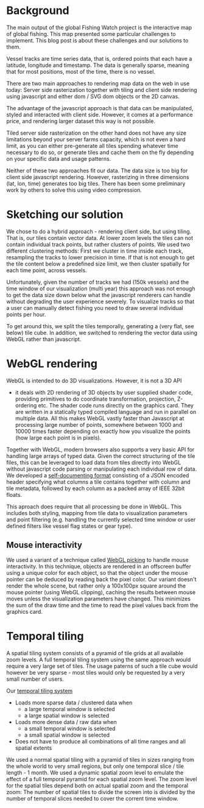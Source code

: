 # Background

The main output of the global Fishing Watch project is the interactive
map of global fishing. This map presented some particular challenges
to implement. This blog post is about these challenges and our
solutions to them.

Vessel tracks are time series data, that is, ordered points that each
have a latitude, longitude and timestamp. The data is generally
sparse, meaning that for most positions, most of the time, there is no
vessel.

There are two main approaches to rendering map data on the web in use
today: Server side rasterization together with tiling and client side
rendering using javascript and either dom / SVG dom objects or the 2D
canvas.

The advantage of the javascript approach is that data can be
manipulated, styled and interacted with client side. However, it comes
at a performance price, and rendering larger dataset this way is not
possible.

Tiled server side rasterization on the other hand does not have any
size limitations beyond your server farms capacity, which is not even
a hard limit, as you can either pre-generate all tiles spending
whatever time necessary to do so, or generate tiles and cache them on
the fly depending on your specific data and usage patterns.

Neither of these two approaches fit our data. The data size is too big
for client side javascript rendering. However, rasterizing in three
dimensions (lat, lon, time) generates too big tiles. There has been
some preliminary work by others to solve this using video compression.

# Sketching our solution

We chose to do a hybrid approach - rendering client side, but using
tiling. That is, our tiles contain vector data. At lower zoom levels
the tiles can not contain individual track points, but rather clusters
of points. We used two different clustering methods: First we cluster
in time inside each track, resampling the tracks to lower precision in
time. If that is not enough to get the tile content below a predefined
size limit, we then cluster spatially for each time point, across
vessels.

Unfortunately, given the number of tracks we had (150k vessels) and
the time window of our visualization (multi year) this approach was
not enough to get the data size down below what the javascript
renderers can handle without degrading the user experience severely.
To visualize tracks so that a user can manually detect fishing you
need to draw several individual points per hour.

To get around this, we split the tiles temporally, generating a (very
flat, see below) tile cube. In addition, we switched to rendering the
vector data using WebGL rather than javascript.

# WebGL rendering

WebGL is intended to do 3D visualizations. However, it is not a 3D API
- it deals with 2D rendering of 3D objects by user supplied shader
code, providing primitives to do coordinate transformation,
projection, Z-ordering etc. The shader code runs directly on the
graphics card. They are written in a statically typed compiled
language and run in parallel on multiple data. All this makes WebGL
vastly faster than Javascript at processing large number of points,
somewhere between 1000 and 10000 times faster depending on exactly how
you visualize the points (how large each point is in pixels).

Together with WebGL, modern browsers also supports a very basic API
for handling large arrays of typed data. Given the correct structuring
of the tile files, this can be leveraged to load data from tiles
directly into WebGL without javascript code parsing or manipulating
each individual row of data. We developed a [self-documenting
format](https://github.com/GlobalFishingWatch/pelagos-client/blob/master/js/app/Data/TypedMatrixParser.js)
consisting of a JSON encoded header specifying what columns a tile
contains together with column and tile metadata, followed by each
column as a packed array of IEEE 32bit floats.

This aproach does require that all processing be done in WebGL. This
includes both styling, mapping from tile data to visualization
parameters and point filtering (e.g. handling the currently selected
time window or user defined filters like vessel flag states or gear
type).

## Mouse interactivity

We used a variant of a technique called [WebGL
picking](http://www.opengl-tutorial.org/miscellaneous/clicking-on-objects/picking-with-an-opengl-hack/)
to handle mouse interactivity. In this technique, objects are rendered
in an offscreen buffer using a unique color for each object, so that
the object under the mouse pointer can be deduced by reading back the
pixel color. Our variant doesn't render the whole scene, but rather
only a 100x100px square around the mouse pointer (using WebGL
clipping), caching the results between mouse moves unless the
visualization parameters have changed. This minimizes the sum of the
draw time and the time to read the pixel values back from the graphics
card.


# Temporal tiling

A spatial tiling system consists of a pyramid of tile grids at all
available zoom levels. A full temporal tiling system using the same
approach would require a very large set of tiles. The usage paterns of
such a tile cube would however be very sparse - most tiles would only
be requested by a very small number of users.

Our [temporal tiling system](http://globalfishingwatch.github.io/pelagos-client/tiling.html)

* Loads more sparse data / clustered data when
  * a large temporal window is selected
  * a large spatial window is selected
* Loads more dense data / raw data when
  * a small temporal window is selected
  * a small spatial window is selected
* Does not have to produce all combinations of all time ranges and all spatial extents


We used a normal spatial tiling with a pyramid of tiles in sizes
ranging from the whole world to very small regions, but only one
temporal slice / tile length - 1 month. We used a dynamic spatial zoom
level to emulate the effect of a full temporal pyramid for each
spatial zoom level. The zoom level for the spatial tiles depend both
on actual spatial zoom and the temporal zoom: The number of spatial
tiles to divide the screen into is divided by the number of temporal
slices needed to cover the corrent time window.
